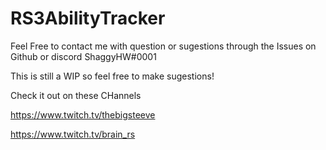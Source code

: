 # RS3AbilityTracker
Feel Free to contact me with question or sugestions through the Issues on Github or discord ShaggyHW#0001

This is still a WIP so feel free to make sugestions!


Check it out on these CHannels

https://www.twitch.tv/thebigsteeve

https://www.twitch.tv/brain_rs
